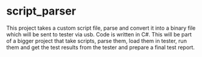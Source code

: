 # script_parser
This project takes a custom script file, parse and convert it into a binary file which will be sent to tester via usb.
Code is written in C#. This will be part of a bigger project that take scripts, parse them, load them in tester, run 
them and get the test results from the tester and prepare a final test report.
